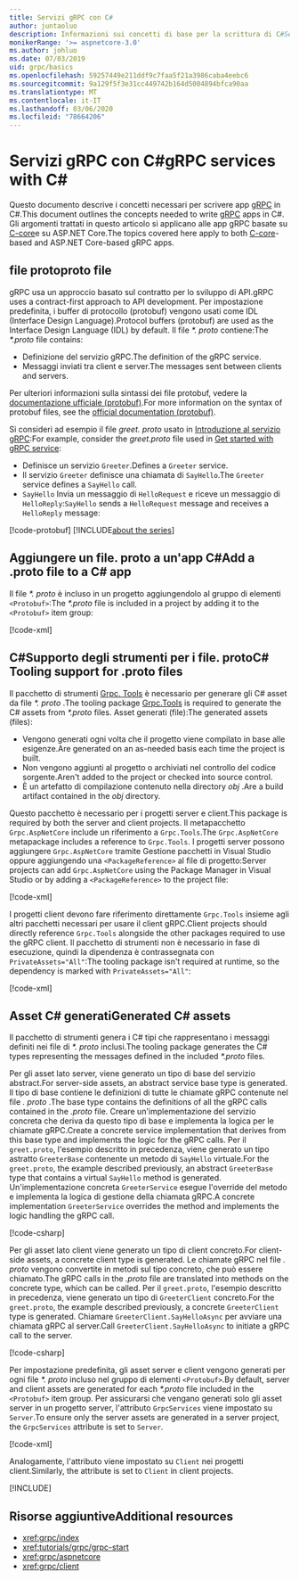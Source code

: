 ```yaml
---
title: Servizi gRPC con C#
author: juntaoluo
description: Informazioni sui concetti di base per la scrittura di C#Servizi gRPC con.
monikerRange: '>= aspnetcore-3.0'
ms.author: johluo
ms.date: 07/03/2019
uid: grpc/basics
ms.openlocfilehash: 59257449e211ddf9c7faa5f21a3986caba4eebc6
ms.sourcegitcommit: 9a129f5f3e31cc449742b164d5004894bfca90aa
ms.translationtype: MT
ms.contentlocale: it-IT
ms.lasthandoff: 03/06/2020
ms.locfileid: "78664206"
---
```

# <a name="grpc-services-with-c"></a><span data-ttu-id="e07fb-103">Servizi gRPC con C\#</span><span class="sxs-lookup"><span data-stu-id="e07fb-103">gRPC services with C\#</span></span>

<span data-ttu-id="e07fb-104">Questo documento descrive i concetti necessari per scrivere app [gRPC](https://grpc.io/docs/guides/) in C#.</span><span class="sxs-lookup"><span data-stu-id="e07fb-104">This document outlines the concepts needed to write [gRPC](https://grpc.io/docs/guides/) apps in C#.</span></span> <span data-ttu-id="e07fb-105">Gli argomenti trattati in questo articolo si applicano alle app gRPC basate su [C-core](https://grpc.io/blog/grpc-stacks)e su ASP.NET Core.</span><span class="sxs-lookup"><span data-stu-id="e07fb-105">The topics covered here apply to both [C-core](https://grpc.io/blog/grpc-stacks)-based and ASP.NET Core-based gRPC apps.</span></span>

## <a name="proto-file"></a><span data-ttu-id="e07fb-106">file proto</span><span class="sxs-lookup"><span data-stu-id="e07fb-106">proto file</span></span>

<span data-ttu-id="e07fb-107">gRPC usa un approccio basato sul contratto per lo sviluppo di API.</span><span class="sxs-lookup"><span data-stu-id="e07fb-107">gRPC uses a contract-first approach to API development.</span></span> <span data-ttu-id="e07fb-108">Per impostazione predefinita, i buffer di protocollo (protobuf) vengono usati come IDL (Interface Design Language).</span><span class="sxs-lookup"><span data-stu-id="e07fb-108">Protocol buffers (protobuf) are used as the Interface Design Language (IDL) by default.</span></span> <span data-ttu-id="e07fb-109">Il file *\*. proto* contiene:</span><span class="sxs-lookup"><span data-stu-id="e07fb-109">The *\*.proto* file contains:</span></span>

* <span data-ttu-id="e07fb-110">Definizione del servizio gRPC.</span><span class="sxs-lookup"><span data-stu-id="e07fb-110">The definition of the gRPC service.</span></span>
* <span data-ttu-id="e07fb-111">Messaggi inviati tra client e server.</span><span class="sxs-lookup"><span data-stu-id="e07fb-111">The messages sent between clients and servers.</span></span>

<span data-ttu-id="e07fb-112">Per ulteriori informazioni sulla sintassi dei file protobuf, vedere la [documentazione ufficiale (protobuf)](https://developers.google.com/protocol-buffers/docs/proto3).</span><span class="sxs-lookup"><span data-stu-id="e07fb-112">For more information on the syntax of protobuf files, see the [official documentation (protobuf)](https://developers.google.com/protocol-buffers/docs/proto3).</span></span>

<span data-ttu-id="e07fb-113">Si consideri ad esempio il file *greet. proto* usato in [Introduzione al servizio gRPC](xref:tutorials/grpc/grpc-start):</span><span class="sxs-lookup"><span data-stu-id="e07fb-113">For example, consider the *greet.proto* file used in [Get started with gRPC service](xref:tutorials/grpc/grpc-start):</span></span>

* <span data-ttu-id="e07fb-114">Definisce un servizio `Greeter`.</span><span class="sxs-lookup"><span data-stu-id="e07fb-114">Defines a `Greeter` service.</span></span>
* <span data-ttu-id="e07fb-115">Il servizio `Greeter` definisce una chiamata di `SayHello`.</span><span class="sxs-lookup"><span data-stu-id="e07fb-115">The `Greeter` service defines a `SayHello` call.</span></span>
* <span data-ttu-id="e07fb-116">`SayHello` Invia un messaggio di `HelloRequest` e riceve un messaggio di `HelloReply`:</span><span class="sxs-lookup"><span data-stu-id="e07fb-116">`SayHello` sends a `HelloRequest` message and receives a `HelloReply` message:</span></span>

[!code-protobuf[](~/tutorials/grpc/grpc-start/sample/GrpcGreeter/Protos/greet.proto)]
[!INCLUDE[about the series](~/includes/code-comments-loc.md)]

## <a name="add-a-proto-file-to-a-c-app"></a><span data-ttu-id="e07fb-117">Aggiungere un file. proto a un'app C\#</span><span class="sxs-lookup"><span data-stu-id="e07fb-117">Add a .proto file to a C\# app</span></span>

<span data-ttu-id="e07fb-118">Il file *\*. proto* è incluso in un progetto aggiungendolo al gruppo di elementi `<Protobuf>`:</span><span class="sxs-lookup"><span data-stu-id="e07fb-118">The *\*.proto* file is included in a project by adding it to the `<Protobuf>` item group:</span></span>

[!code-xml[](~/tutorials/grpc/grpc-start/sample/GrpcGreeter/GrpcGreeter.csproj?highlight=2&range=7-9)]

## <a name="c-tooling-support-for-proto-files"></a><span data-ttu-id="e07fb-119">C#Supporto degli strumenti per i file. proto</span><span class="sxs-lookup"><span data-stu-id="e07fb-119">C# Tooling support for .proto files</span></span>

<span data-ttu-id="e07fb-120">Il pacchetto di strumenti [Grpc. Tools](https://www.nuget.org/packages/Grpc.Tools/) è necessario per generare gli C# asset da file *\*. proto* .</span><span class="sxs-lookup"><span data-stu-id="e07fb-120">The tooling package [Grpc.Tools](https://www.nuget.org/packages/Grpc.Tools/) is required to generate the C# assets from *\*.proto* files.</span></span> <span data-ttu-id="e07fb-121">Asset generati (file):</span><span class="sxs-lookup"><span data-stu-id="e07fb-121">The generated assets (files):</span></span>

* <span data-ttu-id="e07fb-122">Vengono generati ogni volta che il progetto viene compilato in base alle esigenze.</span><span class="sxs-lookup"><span data-stu-id="e07fb-122">Are generated on an as-needed basis each time the project is built.</span></span>
* <span data-ttu-id="e07fb-123">Non vengono aggiunti al progetto o archiviati nel controllo del codice sorgente.</span><span class="sxs-lookup"><span data-stu-id="e07fb-123">Aren't added to the project or checked into source control.</span></span>
* <span data-ttu-id="e07fb-124">È un artefatto di compilazione contenuto nella directory *obj* .</span><span class="sxs-lookup"><span data-stu-id="e07fb-124">Are a build artifact contained in the *obj* directory.</span></span>

<span data-ttu-id="e07fb-125">Questo pacchetto è necessario per i progetti server e client.</span><span class="sxs-lookup"><span data-stu-id="e07fb-125">This package is required by both the server and client projects.</span></span> <span data-ttu-id="e07fb-126">Il metapacchetto `Grpc.AspNetCore` include un riferimento a `Grpc.Tools`.</span><span class="sxs-lookup"><span data-stu-id="e07fb-126">The `Grpc.AspNetCore` metapackage includes a reference to `Grpc.Tools`.</span></span> <span data-ttu-id="e07fb-127">I progetti server possono aggiungere `Grpc.AspNetCore` tramite Gestione pacchetti in Visual Studio oppure aggiungendo una `<PackageReference>` al file di progetto:</span><span class="sxs-lookup"><span data-stu-id="e07fb-127">Server projects can add `Grpc.AspNetCore` using the Package Manager in Visual Studio or by adding a `<PackageReference>` to the project file:</span></span>

[!code-xml[](~/tutorials/grpc/grpc-start/sample/GrpcGreeter/GrpcGreeter.csproj?highlight=1&range=12)]

<span data-ttu-id="e07fb-128">I progetti client devono fare riferimento direttamente `Grpc.Tools` insieme agli altri pacchetti necessari per usare il client gRPC.</span><span class="sxs-lookup"><span data-stu-id="e07fb-128">Client projects should directly reference `Grpc.Tools` alongside the other packages required to use the gRPC client.</span></span> <span data-ttu-id="e07fb-129">Il pacchetto di strumenti non è necessario in fase di esecuzione, quindi la dipendenza è contrassegnata con `PrivateAssets="All"`:</span><span class="sxs-lookup"><span data-stu-id="e07fb-129">The tooling package isn't required at runtime, so the dependency is marked with `PrivateAssets="All"`:</span></span>

[!code-xml[](~/tutorials/grpc/grpc-start/sample/GrpcGreeterClient/GrpcGreeterClient.csproj?highlight=3&range=9-11)]

## <a name="generated-c-assets"></a><span data-ttu-id="e07fb-130">Asset C# generati</span><span class="sxs-lookup"><span data-stu-id="e07fb-130">Generated C# assets</span></span>

<span data-ttu-id="e07fb-131">Il pacchetto di strumenti genera i C# tipi che rappresentano i messaggi definiti nei file di *\*. proto* inclusi.</span><span class="sxs-lookup"><span data-stu-id="e07fb-131">The tooling package generates the C# types representing the messages defined in the included *\*.proto* files.</span></span>

<span data-ttu-id="e07fb-132">Per gli asset lato server, viene generato un tipo di base del servizio abstract.</span><span class="sxs-lookup"><span data-stu-id="e07fb-132">For server-side assets, an abstract service base type is generated.</span></span> <span data-ttu-id="e07fb-133">Il tipo di base contiene le definizioni di tutte le chiamate gRPC contenute nel file *. proto* .</span><span class="sxs-lookup"><span data-stu-id="e07fb-133">The base type contains the definitions of all the gRPC calls contained in the *.proto* file.</span></span> <span data-ttu-id="e07fb-134">Creare un'implementazione del servizio concreta che deriva da questo tipo di base e implementa la logica per le chiamate gRPC.</span><span class="sxs-lookup"><span data-stu-id="e07fb-134">Create a concrete service implementation that derives from this base type and implements the logic for the gRPC calls.</span></span> <span data-ttu-id="e07fb-135">Per il `greet.proto`, l'esempio descritto in precedenza, viene generato un tipo astratto `GreeterBase` contenente un metodo di `SayHello` virtuale.</span><span class="sxs-lookup"><span data-stu-id="e07fb-135">For the `greet.proto`, the example described previously, an abstract `GreeterBase` type that contains a virtual `SayHello` method is generated.</span></span> <span data-ttu-id="e07fb-136">Un'implementazione concreta `GreeterService` esegue l'override del metodo e implementa la logica di gestione della chiamata gRPC.</span><span class="sxs-lookup"><span data-stu-id="e07fb-136">A concrete implementation `GreeterService` overrides the method and implements the logic handling the gRPC call.</span></span>

[!code-csharp[](~/tutorials/grpc/grpc-start/sample/GrpcGreeter/Services/GreeterService.cs?name=snippet)]

<span data-ttu-id="e07fb-137">Per gli asset lato client viene generato un tipo di client concreto.</span><span class="sxs-lookup"><span data-stu-id="e07fb-137">For client-side assets, a concrete client type is generated.</span></span> <span data-ttu-id="e07fb-138">Le chiamate gRPC nel file *. proto* vengono convertite in metodi sul tipo concreto, che può essere chiamato.</span><span class="sxs-lookup"><span data-stu-id="e07fb-138">The gRPC calls in the *.proto* file are translated into methods on the concrete type, which can be called.</span></span> <span data-ttu-id="e07fb-139">Per il `greet.proto`, l'esempio descritto in precedenza, viene generato un tipo di `GreeterClient` concreto.</span><span class="sxs-lookup"><span data-stu-id="e07fb-139">For the `greet.proto`, the example described previously, a concrete `GreeterClient` type is generated.</span></span> <span data-ttu-id="e07fb-140">Chiamare `GreeterClient.SayHelloAsync` per avviare una chiamata gRPC al server.</span><span class="sxs-lookup"><span data-stu-id="e07fb-140">Call `GreeterClient.SayHelloAsync` to initiate a gRPC call to the server.</span></span>

[!code-csharp[](~/tutorials/grpc/grpc-start/sample/GrpcGreeterClient/Program.cs?name=snippet)]

<span data-ttu-id="e07fb-141">Per impostazione predefinita, gli asset server e client vengono generati per ogni file *\*. proto* incluso nel gruppo di elementi `<Protobuf>`.</span><span class="sxs-lookup"><span data-stu-id="e07fb-141">By default, server and client assets are generated for each *\*.proto* file included in the `<Protobuf>` item group.</span></span> <span data-ttu-id="e07fb-142">Per assicurarsi che vengano generati solo gli asset server in un progetto server, l'attributo `GrpcServices` viene impostato su `Server`.</span><span class="sxs-lookup"><span data-stu-id="e07fb-142">To ensure only the server assets are generated in a server project, the `GrpcServices` attribute is set to `Server`.</span></span>

[!code-xml[](~/tutorials/grpc/grpc-start/sample/GrpcGreeter/GrpcGreeter.csproj?highlight=2&range=7-9)]

<span data-ttu-id="e07fb-143">Analogamente, l'attributo viene impostato su `Client` nei progetti client.</span><span class="sxs-lookup"><span data-stu-id="e07fb-143">Similarly, the attribute is set to `Client` in client projects.</span></span>

[!INCLUDE[](~/includes/gRPCazure.md)]

## <a name="additional-resources"></a><span data-ttu-id="e07fb-144">Risorse aggiuntive</span><span class="sxs-lookup"><span data-stu-id="e07fb-144">Additional resources</span></span>

* <xref:grpc/index>
* <xref:tutorials/grpc/grpc-start>
* <xref:grpc/aspnetcore>
* <xref:grpc/client>
